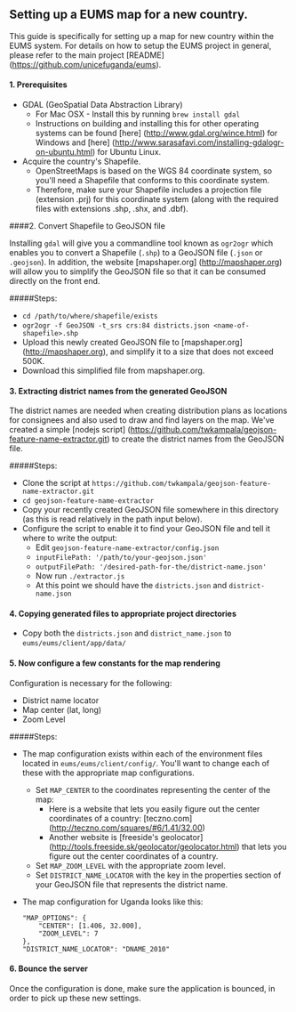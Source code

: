 Setting up a EUMS map for a new country.
---

This guide is specifically for setting up a map for new country within the EUMS system. For details on how to setup the EUMS project in general, please refer to the main project [README] (https://github.com/unicefuganda/eums).

#### 1. Prerequisites

* GDAL (GeoSpatial Data Abstraction Library)
	* For Mac OSX - Install this by running `brew install gdal`
	* Instructions on building and installing this for other operating systems can be found [here] (http://www.gdal.org/wince.html) for Windows  and [here] (http://www.sarasafavi.com/installing-gdalogr-on-ubuntu.html) for Ubuntu Linux.
* Acquire the country's Shapefile. 
	* OpenStreetMaps is based on the WGS 84 coordinate system, so you'll need a Shapefile that conforms to this coordinate system. 
	* Therefore, make sure your Shapefile includes a projection file (extension .prj) for this coordinate system (along with the required files with extensions .shp, .shx, and .dbf).


####2. Convert Shapefile to GeoJSON file

Installing `gdal` will give you a commandline tool known as `ogr2ogr` which enables you to convert a Shapefile (`.shp`) to a GeoJSON file (`.json` or `.geojson`). In addition, the website [mapshaper.org] (http://mapshaper.org) will allow you to simplify the GeoJSON file so that it can be consumed directly on the front end.

#####Steps:

* `cd /path/to/where/shapefile/exists`
* `ogr2ogr -f GeoJSON -t_srs crs:84 districts.json <name-of-shapefile>.shp`
* Upload this newly created GeoJSON file to [mapshaper.org] (http://mapshaper.org), and simplify it to a size that does not exceed 500K.
* Download this simplified file from mapshaper.org.

#### 3. Extracting district names from the generated GeoJSON

The district names are needed when creating distribution plans as locations for consignees and also used to draw and find layers on the map. We've created a simple [nodejs script] (https://github.com/twkampala/geojson-feature-name-extractor.git) to create the district names from the GeoJSON file.

#####Steps:

* Clone the script at `https://github.com/twkampala/geojson-feature-name-extractor.git`
* `cd geojson-feature-name-extractor`
* Copy your recently created GeoJSON file somewhere in this directory (as this is read relatively in the path input below).
* Configure the script to enable it to find your GeoJSON file and tell it where to write the output:
	* Edit `geojson-feature-name-extractor/config.json`
	* `inputFilePath: '/path/to/your-geojson.json'`
	* `outputFilePath: '/desired-path-for-the/district-name.json'`
	* Now run `./extractor.js`
	* At this point we should have the `districts.json` and `district-name.json`

#### 4. Copying generated files to appropriate project directories

* Copy both the `districts.json` and `district_name.json` to `eums/eums/client/app/data/`

#### 5. Now configure a few constants for the map rendering

Configuration is necessary for the following:

* District name locator
* Map center (lat, long)
* Zoom Level

#####Steps:

* The map configuration exists within each of the environment files located in `eums/eums/client/config/`. You'll want to change each of these with the appropriate map configurations.
	* Set `MAP_CENTER` to the coordinates representing the center of the map:
		* Here is a website that lets you easily figure out the center coordinates of a country: [teczno.com] (http://teczno.com/squares/#6/1.41/32.00)
		* Another website is [freeside's geolocator] (http://tools.freeside.sk/geolocator/geolocator.html) that lets you figure out the center coordinates of a country.
	* Set `MAP_ZOOM_LEVEL` with the appropriate zoom level.
	* Set `DISTRICT_NAME_LOCATOR` with the key in the properties section of your GeoJSON file that represents the district name.

* The map configuration for Uganda looks like this:

	```
	"MAP_OPTIONS": {
		"CENTER": [1.406, 32.000],
		"ZOOM_LEVEL": 7
	},
	"DISTRICT_NAME_LOCATOR": "DNAME_2010"
	```

#### 6. Bounce the server

Once the configuration is done, make sure the application is bounced, in order to pick up these new settings.
